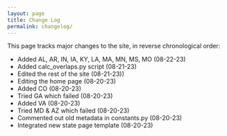 ```yaml
---
layout: page
title: Change Log
permalink: changelog/
---
```


This page tracks major changes to the site, in reverse chronological order:

- Added AL, AR, IN, IA, KY, LA, MA, MN, MS, MO (08-22-23)
- Added calc_overlaps.py script (08-21-23)
- Edited the rest of the site (08-21-23)) 
- Editing the home page (08-20-23)
- Added CO (08-20-23)
- Tried GA which failed (08-20-23)
- Added VA (08-20-23)
- Tried MD & AZ which failed (08-20-23)
- Commented out old metadata in constants.py (08-20-23)
- Integrated new state page template (08-20-23)
